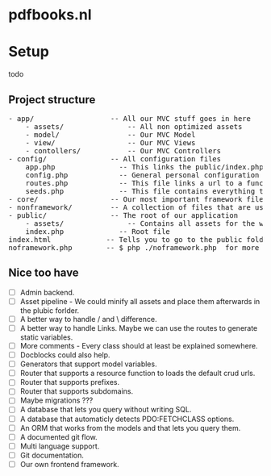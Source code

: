 # pdfbooks.nl

# Setup

todo


## Project structure
<!-- You can not trust tabs here for a correct result so we use spaces instead -->
<pre>
- app/                  -- All our MVC stuff goes in here
    - assets/               -- All non optimized assets
    - model/                -- Our MVC Model
    - view/                 -- Our MVC Views 
    - contollers/           -- Our MVC Controllers 
- config/               -- All configuration files
    app.php               -- This links the public/index.php to the framework
    config.php            -- General personal configuration for your installation
    routes.php            -- This file links a url to a function in a controller
    seeds.php             -- This file contains everything to rebuild the database
- core/                 -- Our most important framework files
- nonframework/         -- A collection of files that are used in the generators
- public/               -- The root of our application
    - assets/               -- Contains all assets for the web-application
    index.php             -- Root file
index.html             -- Tells you to go to the public folder
noframework.php        -- $ php ./noframework.php  for more info about this tool
</pre>


## Nice too have 
- [ ] Admin backend.
- [ ] Asset pipeline - We could minify all assets and place them afterwards in the plubic forlder.
- [ ] A better way to handle / and \ difference.
- [ ] A better way to handle Links. Maybe we can use the routes to generate static variables.
- [ ] More comments - Every class should at least be explained somewhere.
- [ ] Docblocks could also help.
- [ ] Generators that support model variables.
- [ ] Router that supports a resource function to loads the default crud urls.
- [ ] Router that supports prefixes.
- [ ] Router that supports subdomains.
- [ ] Maybe migrations ???
- [ ] A database that lets you query without writing SQL.
- [ ] A database that automaticly detects PDO:FETCHCLASS options.
- [ ] An ORM that works from the models and that lets you query them.
- [ ] A documented git flow.
- [ ] Multi language support.
- [ ] Git documentation.
- [ ] Our own frontend framework.